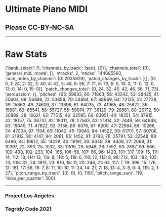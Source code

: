 # Ultimate Piano MIDI

## Please CC-BY-NC-SA

***

# Raw Stats

{'bank_select': [],
 'channels_by_track': [set(), {0}],
 'channels_total': {0},
 'general_midi_mode': [],
 'ntracks': 2,
 'nticks': 144685560,
 'num_notes_by_channel': {0: 2035929},
 'patch_changes_by_track': [{},
  {0: 0,
   1: 24,
   2: 32,
   3: 40,
   4: 42,
   5: 46,
   6: 56,
   7: 71,
   8: 73,
   9: 0,
   10: 0,
   11: 0,
   12: 0,
   13: 0,
   14: 0,
   15: 0}],
 'patch_changes_total': {0, 24, 32, 40, 42, 46, 56, 71, 73},
 'percussion': {},
 'pitches': {65: 69633,
  60: 71863,
  56: 43342,
  53: 38425,
  41: 20604,
  68: 56898,
  72: 53859,
  70: 54894,
  67: 68969,
  64: 72135,
  51: 27728,
  39: 15863,
  49: 24609,
  37: 13896,
  61: 64035,
  73: 41965,
  48: 25622,
  36: 15681,
  63: 65541,
  58: 55727,
  55: 50074,
  77: 36129,
  79: 28561,
  80: 20712,
  50: 30889,
  38: 16621,
  62: 77515,
  46: 22595,
  66: 63951,
  44: 18351,
  54: 37915,
  42: 18157,
  75: 36737,
  82: 18311,
  78: 27563,
  43: 21814,
  32: 7449,
  59: 64648,
  83: 15049,
  71: 47822,
  92: 3156,
  89: 6076,
  87: 8200,
  47: 22584,
  86: 10266,
  74: 47004,
  97: 1194,
  85: 11042,
  45: 19940,
  84: 14522,
  69: 61701,
  57: 60708,
  81: 21812,
  90: 4147,
  94: 2081,
  95: 1452,
  91: 3793,
  76: 35791,
  52: 32548,
  88: 6496,
  34: 10812,
  35: 14228,
  40: 19191,
  30: 6349,
  28: 4408,
  27: 2098,
  31: 10397,
  22: 393,
  25: 1032,
  33: 11519,
  29: 5946,
  26: 1592,
  93: 2887,
  99: 566,
  100: 498,
  102: 233,
  104: 165,
  106: 56,
  107: 66,
  96: 1429,
  101: 317,
  109: 15,
  111: 14,
  112: 18,
  114: 13,
  116: 8,
  118: 5,
  119: 6,
  110: 12,
  113: 8,
  98: 712,
  103: 182,
  105: 70,
  108: 32,
  24: 1813,
  23: 816,
  18: 11,
  20: 346,
  21: 63,
  117: 7,
  19: 396,
  15: 176,
  12: 161,
  17: 56,
  16: 7,
  8: 11,
  10: 10,
  11: 24,
  14: 27,
  7: 18,
  13: 4,
  3: 8,
  0: 4,
  115: 2,
  1: 27},
 'pitch_range_by_track': [(0, 0), (0, 119)],
 'pitch_range_sum': 119,
 'ticks_per_quarter': 500}
 
***
### Project Los Angeles

### Tegridy Code 2021
